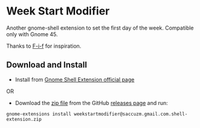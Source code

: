 # Week Start Modifier
Another gnome-shell extension to set the first day of the week.
Compatible only with Gnome 45.

Thanks to [F-i-f](https://github.com/F-i-f/weeks-start-on-monday) for inspiration.

## Download and Install

- Install from [Gnome Shell Extension official page](https://extensions.gnome.org/extension/6382/week-start-modifier)

OR

- Download the [zip file](https://github.com/saccuz/week-start-modifier/releases/download/stable/weekstartmodifier@saccuzm.gmail.com.shell-extension.zip)
from the GitHub [releases page](https://github.com/saccuz/week-start-modifier/releases) and run:

``` shell
gnome-extensions install weekstartmodifier@saccuzm.gmail.com.shell-extension.zip
```
